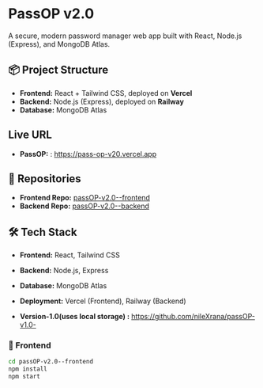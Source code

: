 # PassOP v2.0

A secure, modern password manager web app built with React, Node.js (Express), and MongoDB Atlas.

## 📦 Project Structure
- **Frontend:** React + Tailwind CSS, deployed on **Vercel**
- **Backend:** Node.js (Express), deployed on **Railway**
- **Database:** MongoDB Atlas

##  Live URL
- **PassOP:** : https://pass-op-v20.vercel.app

## 📂 Repositories
- **Frontend Repo:** [passOP-v2.0--frontend](https://github.com/nileXrana/passOP-v2.0--frontend)
- **Backend Repo:** [passOP-v2.0--backend](https://github.com/nileXrana/passOP-v2.0--backend)

## 🛠️ Tech Stack
- **Frontend:** React, Tailwind CSS
- **Backend:** Node.js, Express
- **Database:** MongoDB Atlas
- **Deployment:** Vercel (Frontend), Railway (Backend)

- **Version-1.0(uses local storage) :** https://github.com/nileXrana/passOP-v1.0-

### 🔹 Frontend
```bash
cd passOP-v2.0--frontend
npm install
npm start

